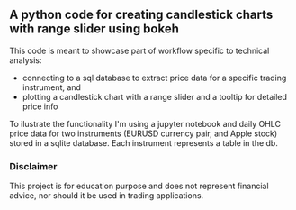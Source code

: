 ## A python code for creating candlestick charts with range slider using bokeh
This code is meant to showcase part of workflow specific to technical analysis:
* connecting to a sql database to extract price data for a specific trading instrument, and
* plotting a candlestick chart with a range slider and a tooltip for detailed price info

To ilustrate the functionality I'm using a jupyter notebook and daily OHLC price data for two instruments 
(EURUSD currency pair, and Apple stock) stored in a sqlite database. Each instrument represents a table in the db.

### Disclaimer
This project is for education purpose and does not represent financial advice, nor should it be used in trading applications.
